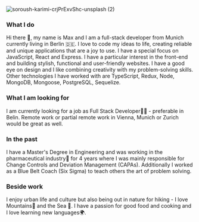 ![soroush-karimi-crjPrExvShc-unsplash (2)](https://user-images.githubusercontent.com/54434107/113595700-aa560b00-9639-11eb-92cf-9330d5dace63.jpg)
### What I do
Hi there 👋, my name is Max and I am a full-stack developer from Munich currently living in Berlin 🇩🇪. I love to code my ideas to life, creating reliable and unique applications that are a joy to use. I have a special focus on JavaScript, React and Express. I have a particular interest in the front-end and building stylish, functional and user-friendly websites. I have a good eye on design and I like combining creativity with my problem-solving skills. Other technologies I have worked with are TypeScript, Redux, Node, MongoDB, Mongoose, PostgreSQL, Sequelize.

### What I am looking for
I am currently looking for a job as Full Stack Developer👨‍💻 - preferable in Belin. Remote work or partial remote work in Vienna, Munich or Zurich would be great as well.

### In the past
I have a Master's Degree in Engineering and was working in the pharmaceutical industry💊 for 4 years where I was mainly responsible for Change Controls and Deviation Management (CAPAs). Additionally I worked as a Blue Belt Coach (Six Sigma) to teach others the art of problem solving.

### Beside work
I enjoy urban life and culture but also being out in nature for hiking - I love Mountains🗻 and the Sea 🌊. I have a passion for good food and cooking and I love learning new languages🌍.
